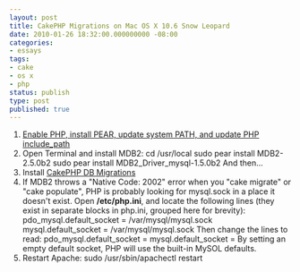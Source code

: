 ```yaml
---
layout: post
title: CakePHP Migrations on Mac OS X 10.6 Snow Leopard
date: 2010-01-26 18:32:00.000000000 -08:00
categories:
- essays
tags:
- cake
- os x
- php
status: publish
type: post
published: true
---
```

1. [Enable PHP, install PEAR, update system PATH, and update PHP include_path](http://www.newmediacampaigns.com/page/install-pear-phpunit-xdebug-on-macosx-snow-leopard)
2. Open Terminal and install MDB2:
        cd /usr/local
        sudo pear install MDB2-2.5.0b2
        sudo pear install MDB2_Driver_mysql-1.5.0b2
And then...
3. Install [CakePHP DB Migrations](http://codaset.com/joelmoss/cakephp-db-migrations/wiki/installation)
4. If MDB2 throws a "Native Code: 2002" error when you "cake migrate" or "cake populate", PHP is probably looking for mysql.sock in a place it doesn't exist. Open **/etc/php.ini**, and locate the following lines (they exist in separate blocks in php.ini, grouped here for brevity):
        pdo_mysql.default_socket = /var/mysql/mysql.sock
        mysql.default_socket = /var/mysql/mysql.sock
    Then change the lines to read:
        pdo_mysql.default_socket =
        mysql.default_socket =
    By setting an empty default socket, PHP will use the built-in MySOL defaults.
5. Restart Apache:
        sudo /usr/sbin/apachectl restart
